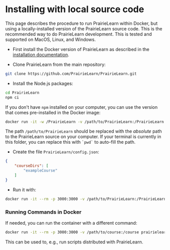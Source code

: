 
# Installing with local source code

This page describes the procedure to run PrairieLearn within Docker, but using a locally-installed version of the PrairieLearn source code. This is the recommended way to do PrairieLearn development. This is tested and supported on MacOS, Linux, and Windows.

* First install the Docker version of PrairieLearn as described in the [installation documentation](installing.md).

* Clone PrairieLearn from the main repository:

```sh
git clone https://github.com/PrairieLearn/PrairieLearn.git
```

* Install the Node.js packages:

```sh
cd PrairieLearn
npm ci
```

If you don't have `npm` installed on your computer, you can use the version that comes pre-installed in the Docker image:

```sh
docker run -it -w /PrairieLearn -v /path/to/PrairieLearn:/PrairieLearn prairielearn/prairielearn /usr/local/bin/npm ci
```

The path `/path/to/PrairieLearn` should be replaced with the *absolute* path to the PrairieLearn source on your computer.  If your terminal is currently in this folder, you can replace this with `` `pwd` `` to auto-fill the path.

* Create the file `PrairieLearn/config.json`:

```json
{
    "courseDirs": [
        "exampleCourse"
    ]
}
```

* Run it with:

```sh
docker run -it --rm -p 3000:3000 -v /path/to/PrairieLearn:/PrairieLearn prairielearn/prairielearn
```

### Running Commands in Docker

If needed, you can run the container with a different command:

```sh
docker run -it --rm -p 3000:3000 -v /path/to/course:/course prairielearn/prairielearn COMMAND
```

This can be used to, e.g., run scripts distributed with PrairieLearn.
